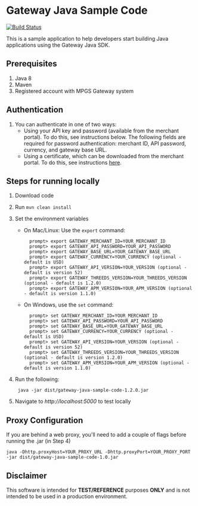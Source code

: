 # Gateway Java Sample Code
[![Build Status](https://travis-ci.org/Mastercard-Gateway/gateway-java-sample-code.svg?branch=master)](https://travis-ci.org/Mastercard-Gateway/gateway-java-sample-code)

This is a sample application to help developers start building Java applications using the Gateway Java SDK.

## Prerequisites 
1. Java 8
1. Maven
1. Registered account with MPGS Gateway system

## Authentication
1. You can authenticate in one of two ways:
    - Using your API key and password (available from the merchant portal). To do this, see instructions below. The following fields are required for password authentication: merchant ID, API password, currency, and gateway base URL.
    - Using a certificate, which can be downloaded from the merchant portal. To do this, see instructions [here](CERT_AUTH.md).

## Steps for running locally
1. Download code
1. Run ```mvn clean install```
1. Set the environment variables
    - On Mac/Linux: Use the ```export``` command:

            prompt> export GATEWAY_MERCHANT_ID=YOUR_MERCHANT_ID
            prompt> export GATEWAY_API_PASSWORD=YOUR_API_PASSWORD
            prompt> export GATEWAY_BASE_URL=YOUR_GATEWAY_BASE_URL
            prompt> export GATEWAY_CURRENCY=YOUR_CURRENCY (optional - default is USD)
            prompt> export GATEWAY_API_VERSION=YOUR_VERSION (optional - default is version 52)
            prompt> export GATEWAY_THREEDS_VERSION=YOUR_THREEDS_VERSION (optional - default is 1.2.0)
            prompt> export GATEWAY_APM_VERSION=YOUR_APM_VERSION (optional - default is version 1.1.0)
    - On Windows, use the ```set``` command:

            prompt> set GATEWAY_MERCHANT_ID=YOUR_MERCHANT_ID
            prompt> set GATEWAY_API_PASSWORD=YOUR_API_PASSWORD
            prompt> set GATEWAY_BASE_URL=YOUR_GATEWAY_BASE_URL
            prompt> set GATEWAY_CURRENCY=YOUR_CURRENCY (optional - default is USD)
            prompt> set GATEWAY_API_VERSION=YOUR_VERSION (optional - default is version 52)
            prompt> set GATEWAY_THREEDS_VERSION=YOUR_THREEDS_VERSION (optional - default is version 1.2.0)
            prompt> set GATEWAY_APM_VERSION=YOUR_APM_VERSION (optional - default is version 1.1.0)

1. Run the following:

        java -jar dist/gateway-java-sample-code-1.2.0.jar

1. Navigate to *http://localhost:5000* to test locally

## Proxy Configuration
If you are behind a web proxy, you'll need to add a couple of flags before running the .jar (in Step 4)  

`java -Dhttp.proxyHost=YOUR_PROXY_URL -Dhttp.proxyPort=YOUR_PROXY_PORT -jar dist/gateway-java-sample-code-1.0.jar`

## Disclaimer
This software is intended for **TEST/REFERENCE** purposes **ONLY** and is not intended to be used in a production environment.
